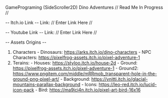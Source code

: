 GamePrograming (SideScroller2D) Dino Adventures
// Read Me In Progress //

-- Itch.io Link --
Link: // Enter Link Here //

-- Youtube Link --
Link: // Enter Link Here //

-- Assets Origins --
1. Characters
       - Dinosaurs: https://arks.itch.io/dino-characters
       - NPC Characters: https://pixelfrog-assets.itch.io/pixel-adventure-1
2. Terains:
       - Houses: https://styloo.itch.io/house-2d
       - Ground: https://pixelfrog-assets.itch.io/pixel-adventure-1
       - Ground2: https://www.pngitem.com/middle/mRRmob_transparent-hole-in-the-ground-png-pixel-art/
       - Background: https://vnitti.itch.io/glacial-mountains-parallax-background
       - Icons: https://leo-red.itch.io/lucid-icon-pack
       - Bird: https://ma9ici4n.itch.io/pixel-art-bird-16x16

